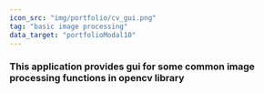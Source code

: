 ```yaml
---
icon_src: "img/portfolio/cv_gui.png"
tag: "basic image processing"
data_target: "portfolioModal10"
---
```


### This application provides gui for some common image processing functions in opencv library

